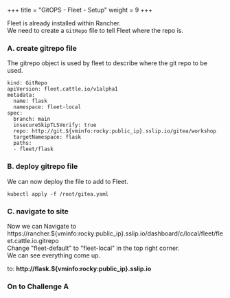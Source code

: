 +++
title = "GitOPS - Fleet - Setup"
weight = 9
+++

Fleet is already installed within Rancher.  
We need to create a `GitRepo` file to tell Fleet where the repo is.

### **A. create gitrepo file**

The gitrepo object is used by fleet to describe where the git repo to be used.

```file:yaml:/root/gitea.yaml:rocky
kind: GitRepo
apiVersion: fleet.cattle.io/v1alpha1
metadata:
  name: flask
  namespace: fleet-local
spec:
  branch: main
  insecureSkipTLSVerify: true
  repo: http://git.${vminfo:rocky:public_ip}.sslip.io/gitea/workshop
  targetNamespace: flask
  paths:
  - fleet/flask
```

### **B. deploy gitrepo file**

We can now deploy the file to add to Fleet.

```ctr:rocky
kubectl apply -f /root/gitea.yaml
```

### **C. navigate to site**

Now we can Navigate to https://rancher.${vminfo:rocky:public_ip}.sslip.io/dashboard/c/local/fleet/fleet.cattle.io.gitrepo  
Change "fleet-default" to "fleet-local" in the top right corner.  
We can see everything come up.

to: **http://flask.${vminfo:rocky:public_ip}.sslip.io**  

### **On to Challenge A**
